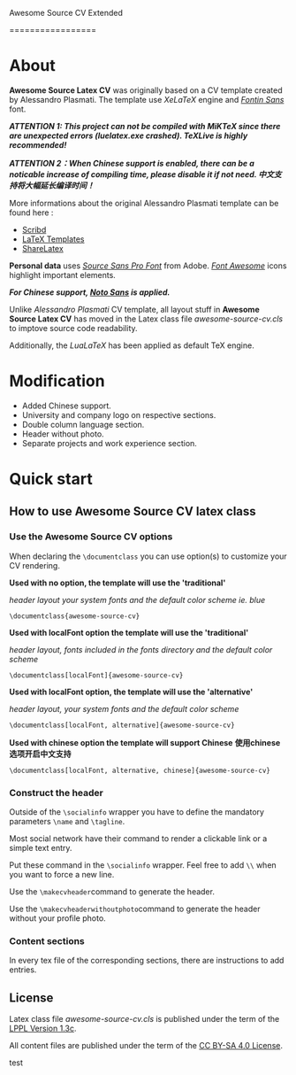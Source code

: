 Awesome Source CV Extended
<!--
[![Example](https://img.shields.io/badge/Exemple-pdf-blue.svg)](https://github.com/innerTide/awesome-neue-latex-cv-extended/raw/master/CV.pdf) -->
=================

# About

**Awesome Source Latex CV** was originally based on a CV template created by Alessandro Plasmati. The template use _XeLaTeX_ engine and _[Fontin Sans](http://www.exljbris.com/fontinsans.html)_ font.

***ATTENTION 1: This project can not be compiled with MiKTeX since there are unexpected errors (luelatex.exe crashed). TeXLive is highly recommended!***

***ATTENTION 2：When Chinese support is enabled, there can be a noticable increase of compiling time, please disable it if not need. 中文支持将大幅延长编译时间！***

More informations about the original Alessandro Plasmati template can be found here :

   -  [ Scribd ](http://fr.scribd.com/doc/16335667/Writing-your-Professional-CV-with-LaTeX)
   -  [ LaTeX Templates ](http://www.latextemplates.com/template/plasmati-graduate-cv)
   -  [ ShareLatex ](https://www.sharelatex.com/templates/cv-or-resume/professional-cv)

**Personal data** uses _[Source Sans Pro Font](https://github.com/adobe-fonts/source-sans-pro)_ from Adobe. _[Font Awesome](http://fontawesome.io/)_ icons highlight important elements.

***For Chinese support, _[Noto Sans](https://www.google.com/get/noto/)_ is applied.***

Unlike _Alessandro Plasmati_ CV template, all layout stuff in **Awesome Source Latex CV** has moved in the Latex class file _awesome-source-cv.cls_ to imptove source code readability.

Additionally, the _LuaLaTeX_ has been applied as default TeX engine.

# Modification

- Added Chinese support.
- University and company logo on respective sections.
- Double column language section.
- Header without photo.
- Separate projects and work experience section.

# Quick start

## How to use **Awesome Source CV** latex class

### Use the **Awesome Source CV** options

When declaring the `\documentclass` you can use option(s) to customize your CV rendering.

**Used with no option, the template will use the 'traditional'**

_header layout your system fonts and the default color scheme ie. blue_

`\documentclass{awesome-source-cv}`

**Used with localFont option the template will use the 'traditional'**

_header layout, fonts included in the fonts directory and the default color scheme_

`\documentclass[localFont]{awesome-source-cv}`

**Used with localFont option, the template will use the 'alternative'**

_header layout, your system fonts and the default color scheme_

`\documentclass[localFont, alternative]{awesome-source-cv}`

**Used with chinese option the template will support Chinese**
**使用chinese选项开启中文支持**

`\documentclass[localFont, alternative, chinese]{awesome-source-cv}`

### Construct the header

Outside of the `\socialinfo` wrapper you have to define the mandatory parameters `\name` and `\tagline`.

Most social network have their command to render a clickable link or a simple text entry.

Put these command in the `\socialinfo` wrapper. Feel free to add `\\` when you want to force a new line.

Use the `\makecvheader`command to generate the header.

Use the `\makecvheaderwithoutphoto`command to generate the header without your profile photo.

### Content sections
In every tex file of the corresponding sections, there are instructions to add entries.


## License

Latex class file _awesome-source-cv.cls_ is published under the term of the [LPPL Version 1.3c](https://www.latex-project.org/lppl.txt).

All content files are published under the term of the [CC BY-SA 4.0 License](https://creativecommons.org/licenses/by-sa/4.0/legalcode).

test
